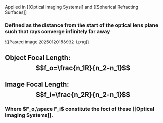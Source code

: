 Applied in [[Optical Imaging Systems]] and [[Spherical Refracting Surfaces]]
### Defined as the distance from the start of the optical lens plane such that rays converge infinitely far away
![[Pasted image 20250120153932 1.png]]

## Object Focal Length: $$f_o=\frac{n_1R}{n_2-n_1}$$
## Image Focal Length: $$f_i=\frac{n_2R}{n_2-n_1}$$
### Where $F_o,\space F_i$ constitute the foci of these [[Optical Imaging Systems]].

